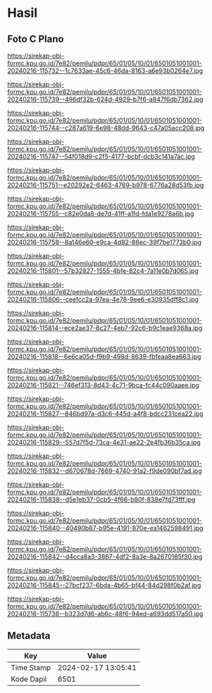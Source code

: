 # Hasil

## Foto C Plano

https://sirekap-obj-formc.kpu.go.id/7e82/pemilu/pdpr/65/01/05/10/01/6501051001001-20240216-115732--1c7633ae-45c6-46da-8163-a6e93b0264e7.jpg

https://sirekap-obj-formc.kpu.go.id/7e82/pemilu/pdpr/65/01/05/10/01/6501051001001-20240216-115739--496df32b-624d-4929-b7f6-a847f6db7362.jpg

https://sirekap-obj-formc.kpu.go.id/7e82/pemilu/pdpr/65/01/05/10/01/6501051001001-20240216-115744--c287a619-6e98-48dd-9643-c47a05acc208.jpg

https://sirekap-obj-formc.kpu.go.id/7e82/pemilu/pdpr/65/01/05/10/01/6501051001001-20240216-115747--54f018d9-c2f5-4177-bcbf-dcb3c141a7ac.jpg

https://sirekap-obj-formc.kpu.go.id/7e82/pemilu/pdpr/65/01/05/10/01/6501051001001-20240216-115751--e20292e2-6463-4769-b978-6776a28d53fb.jpg

https://sirekap-obj-formc.kpu.go.id/7e82/pemilu/pdpr/65/01/05/10/01/6501051001001-20240216-115755--c82e0da8-de7d-41ff-a1fd-fda1e9278a6b.jpg

https://sirekap-obj-formc.kpu.go.id/7e82/pemilu/pdpr/65/01/05/10/01/6501051001001-20240216-115758--8a146e60-e9ca-4d82-86ec-39f7be1773b0.jpg

https://sirekap-obj-formc.kpu.go.id/7e82/pemilu/pdpr/65/01/05/10/01/6501051001001-20240216-115801--57b32827-1555-4bfe-82c4-7a11e0b7d065.jpg

https://sirekap-obj-formc.kpu.go.id/7e82/pemilu/pdpr/65/01/05/10/01/6501051001001-20240216-115806--ceefcc2a-97ea-4e78-9ee6-e30935dff8c1.jpg

https://sirekap-obj-formc.kpu.go.id/7e82/pemilu/pdpr/65/01/05/10/01/6501051001001-20240216-115814--ece2ae37-8c27-4eb7-92c6-b9c1eae9368a.jpg

https://sirekap-obj-formc.kpu.go.id/7e82/pemilu/pdpr/65/01/05/10/01/6501051001001-20240216-115818--6e6ca05d-f9b9-498d-8639-fbfeaa8ea663.jpg

https://sirekap-obj-formc.kpu.go.id/7e82/pemilu/pdpr/65/01/05/10/01/6501051001001-20240216-115821--746ef313-8d43-4c71-9bca-fc44c090aaee.jpg

https://sirekap-obj-formc.kpu.go.id/7e82/pemilu/pdpr/65/01/05/10/01/6501051001001-20240216-115827--846bd97a-d3c6-445d-a4f8-bdcc231cea22.jpg

https://sirekap-obj-formc.kpu.go.id/7e82/pemilu/pdpr/65/01/05/10/01/6501051001001-20240216-115829--557d7f5d-73ca-4e31-ae22-2e4fb36b35ca.jpg

https://sirekap-obj-formc.kpu.go.id/7e82/pemilu/pdpr/65/01/05/10/01/6501051001001-20240216-115832--d670678d-7669-4740-91a2-f9de090bf7ad.jpg

https://sirekap-obj-formc.kpu.go.id/7e82/pemilu/pdpr/65/01/05/10/01/6501051001001-20240216-115838--d5e1eb37-0cb5-4f66-b80f-838e7fd73fff.jpg

https://sirekap-obj-formc.kpu.go.id/7e82/pemilu/pdpr/65/01/05/10/01/6501051001001-20240216-115840--40490b87-b95e-4191-870e-ea1462598491.jpg

https://sirekap-obj-formc.kpu.go.id/7e82/pemilu/pdpr/65/01/05/10/01/6501051001001-20240216-115842--d4cca8a3-3867-4df2-8a3e-8a2670185f30.jpg

https://sirekap-obj-formc.kpu.go.id/7e82/pemilu/pdpr/65/01/05/10/01/6501051001001-20240216-115845--27bcf237-6bda-4b65-bf44-84d298f0b2af.jpg

https://sirekap-obj-formc.kpu.go.id/7e82/pemilu/pdpr/65/01/05/10/01/6501051001001-20240216-115736--b323d7d6-ab6c-48f6-94ed-a693dd517a50.jpg


## Metadata

| Key        | Value               |
| ---------- | ------------------- |
| Time Stamp | 2024-02-17 13:05:41 |
| Kode Dapil | 6501                |



